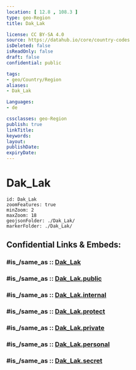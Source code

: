 ```yaml
---
location: [ 12.8 , 108.3 ] 
type: geo-Region
title: Dak_Lak

license: CC BY-SA 4.0
source: https://datahub.io/core/country-codes
isDeleted: false
isReadOnly: false
draft: false
confidential: public

tags:
- geo/Country/Region
aliases:
- Dak_Lak

Languages:
- de

cssclasses: geo-Region
publish: true
linkTitle: 
keywords: 
layout: 
publishDate: 
expiryDate: 
---
```


# Dak_Lak

```leaflet
id: Dak_Lak
zoomFeatures: true 
minZoom: 2 
maxZoom: 18
geojsonFolder: ./Dak_Lak/
markerFolder: ./Dak_Lak/
```


## Confidential Links & Embeds: 

### #is_/same_as :: [Dak_Lak](/_Standards/Earth/Continent/Asia/Asia~South~East/Vietnam/Provinces~Vietnam/Dak_Lak.md) 

### #is_/same_as :: [Dak_Lak.public](/_public/Earth/Continent/Asia/Asia~South~East/Vietnam/Provinces~Vietnam/Dak_Lak.public.md) 

### #is_/same_as :: [Dak_Lak.internal](/_internal/Earth/Continent/Asia/Asia~South~East/Vietnam/Provinces~Vietnam/Dak_Lak.internal.md) 

### #is_/same_as :: [Dak_Lak.protect](/_protect/Earth/Continent/Asia/Asia~South~East/Vietnam/Provinces~Vietnam/Dak_Lak.protect.md) 

### #is_/same_as :: [Dak_Lak.private](/_private/Earth/Continent/Asia/Asia~South~East/Vietnam/Provinces~Vietnam/Dak_Lak.private.md) 

### #is_/same_as :: [Dak_Lak.personal](/_personal/Earth/Continent/Asia/Asia~South~East/Vietnam/Provinces~Vietnam/Dak_Lak.personal.md) 

### #is_/same_as :: [Dak_Lak.secret](/_secret/Earth/Continent/Asia/Asia~South~East/Vietnam/Provinces~Vietnam/Dak_Lak.secret.md)

